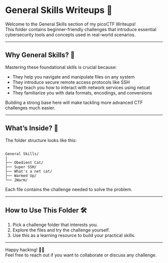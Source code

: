 
# General Skills Writeups 🧰

Welcome to the General Skills section of my picoCTF Writeups!  
This folder contains beginner-friendly challenges that introduce essential cybersecurity tools and concepts used in real-world scenarios.

---

## Why General Skills? 🎯

Mastering these foundational skills is crucial because:

- They help you navigate and manipulate files on any system  
- They introduce secure remote access protocols like SSH  
- They teach you how to interact with network services using netcat  
- They familiarize you with data formats, encodings, and conversions  

Building a strong base here will make tackling more advanced CTF challenges much easier.

---

## What’s Inside? 📂

The folder structure looks like this:

```

General Skills/
│
├── Obedient Cat/
├── Super SSH/
├── What's a net cat/
├── Warmed Up/
└── 2Warm/

```

Each file contains the challenge  needed to solve the problem.

---

## How to Use This Folder 🛠️

1. Pick a challenge folder that interests you.  
2. Explore the files and try the challenge yourself.  
3. Use this as a learning resource to build your practical skills.

---

Happy hacking! 🐱‍💻  
Feel free to reach out if you want to collaborate or discuss any challenge.
```

